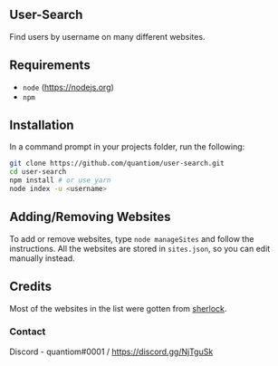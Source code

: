 ## User-Search
 Find users by username on many different websites.

## Requirements
- `node` (https://nodejs.org)
- `npm`

## Installation
In a command prompt in your projects folder, run the following:

```sh
git clone https://github.com/quantiom/user-search.git
cd user-search
npm install # or use yarn
node index -u <username>
```

## Adding/Removing Websites
To add or remove websites, type `node manageSites` and follow the instructions.
All the websites are stored in `sites.json`, so you can edit manually instead.

## Credits
Most of the websites in the list were gotten from [sherlock](https://github.com/sherlock-project/sherlock/blob/master/data.json).

### Contact
Discord - quantiom#0001 / https://discord.gg/NjTguSk
